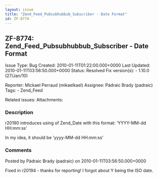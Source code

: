 ```yaml
---
layout: issue
title: "Zend_Feed_Pubsubhubbub_Subscriber - Date Format"
id: ZF-8774
---
```


ZF-8774: Zend\_Feed\_Pubsubhubbub\_Subscriber - Date Format
-----------------------------------------------------------

 Issue Type: Bug Created: 2010-01-11T01:22:00.000+0000 Last Updated: 2010-01-11T03:56:50.000+0000 Status: Resolved Fix version(s): - 1.10.0 (27/Jan/10)
 
 Reporter:  Mickael Perraud (mikaelkael)  Assignee:  Pádraic Brady (padraic)  Tags: - Zend\_Feed
 
 Related issues: 
 Attachments: 
### Description

r20190 introduces using of Zend\_Date with this format: 'YYYY-MM-dd HH:mm:ss'

In my idea, it should be 'yyyy-MM-dd HH:mm:ss'

 

 

### Comments

Posted by Pádraic Brady (padraic) on 2010-01-11T03:56:50.000+0000

Fixed in r20194 - thanks for reporting! I forgot about Y being the ISO date.

 

 